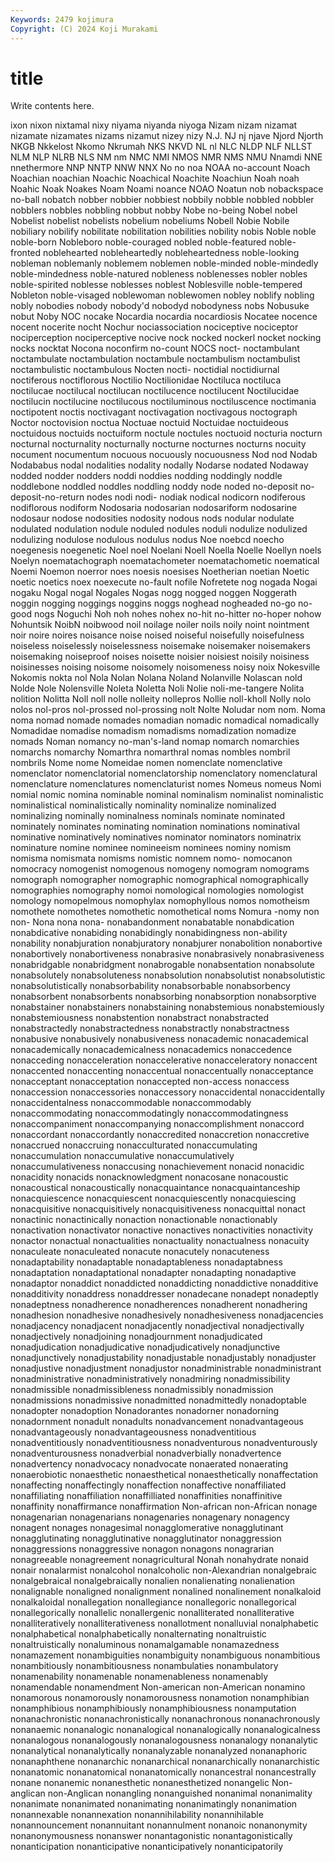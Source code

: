 ```yaml
---
Keywords: 2479 kojimura
Copyright: (C) 2024 Koji Murakami
---
```


# title

Write contents here.



ixon nixon nixtamal nixy niyama niyanda niyoga Nizam nizam
nizamat nizamate nizamates nizams nizamut nizey nizy N.J. NJ nj
njave Njord Njorth NKGB Nkkelost Nkomo Nkrumah NKS NKVD NL
nl NLC NLDP NLF NLLST NLM NLP NLRB NLS NM
nm NMC NMI NMOS NMR NMS NMU Nnamdi NNE nnethermore
NNP NNTP NNW NNX No no noa NOAA no-account Noach
Noachian noachian Noachic Noachical Noachite Noachiun Noah noah Noahic Noak
Noakes Noam Noami noance NOAO Noatun nob nobackspace no-ball nobatch
nobber nobbier nobbiest nobbily nobble nobbled nobbler nobblers nobbles nobbling
nobbut nobby Nobe no-being Nobel nobel Nobelist nobelist nobelists nobelium
nobeliums Nobell Nobie Nobile nobiliary nobilify nobilitate nobilitation nobilities nobility
nobis Noble noble noble-born Nobleboro noble-couraged nobled noble-featured noble-fronted noblehearted
nobleheartedly nobleheartedness noble-looking nobleman noblemanly noblemem noblemen noble-minded noble-mindedly noble-mindedness
noble-natured nobleness noblenesses nobler nobles noble-spirited noblesse noblesses noblest Noblesville
noble-tempered Nobleton noble-visaged noblewoman noblewomen nobley noblify nobling nobly nobodies
nobody nobody'd nobodyd nobodyness nobs Nobusuke nobut Noby NOC nocake
Nocardia nocardia nocardiosis Nocatee nocence nocent nocerite nocht Nochur nociassociation
nociceptive nociceptor nociperception nociperceptive nocive nock nocked nockerl nocket nocking
nocks nocktat Nocona noconfirm no-count NOCS noct- noctambulant noctambulate noctambulation
noctambule noctambulism noctambulist noctambulistic noctambulous Nocten nocti- noctidial noctidiurnal noctiferous
noctiflorous Noctilio Noctilionidae Noctiluca noctiluca noctilucae noctilucal noctilucan noctilucence noctilucent
Noctilucidae noctilucin noctilucine noctilucous noctiluminous noctiluscence noctimania noctipotent noctis noctivagant
noctivagation noctivagous noctograph Noctor noctovision noctua Noctuae noctuid Noctuidae noctuideous
noctuidous noctuids noctuiform noctule noctules noctuoid nocturia nocturn nocturnal nocturnality
nocturnally nocturne nocturnes nocturns nocuity nocument nocumentum nocuous nocuously nocuousness
Nod nod Nodab Nodababus nodal nodalities nodality nodally Nodarse nodated
Nodaway nodded nodder nodders noddi noddies nodding noddingly noddle noddlebone
noddled noddles noddling noddy node noded no-deposit no-deposit-no-return nodes nodi
nodi- nodiak nodical nodicorn nodiferous nodiflorous nodiform Nodosaria nodosarian nodosariform
nodosarine nodosaur nodose nodosities nodosity nodous nods nodular nodulate nodulated
nodulation nodule noduled nodules noduli nodulize nodulized nodulizing nodulose nodulous
nodulus nodus Noe noebcd noecho noegenesis noegenetic Noel noel Noelani
Noell Noella Noelle Noellyn noels Noelyn noematachograph noematachometer noematachometic noematical
Noemi Noemon noerror noes noesis noesises Noetherian noetian Noetic noetic
noetics noex noexecute no-fault nofile Nofretete nog nogada Nogai nogaku
Nogal nogal Nogales Nogas nogg nogged noggen Noggerath noggin nogging
noggings noggins noggs noghead nogheaded no-go no-good nogs Noguchi Noh
noh nohes nohex no-hit no-hitter no-hoper nohow Nohuntsik NoibN noibwood
noil noilage noiler noils noily noint nointment noir noire noires
noisance noise noised noiseful noisefully noisefulness noiseless noiselessly noiselessness noisemake
noisemaker noisemakers noisemaking noiseproof noises noisette noisier noisiest noisily noisiness
noisinesses noising noisome noisomely noisomeness noisy noix Nokesville Nokomis nokta
nol Nola Nolan Nolana Noland Nolanville Nolascan nold Nolde Nole
Nolensville Noleta Noletta Noli Nolie noli-me-tangere Nolita nolition Nolitta Noll
noll nolle nolleity nollepros Nollie noll-kholl Nolly nolo nolos nol-pros
nol-prossed nol-prossing nolt Nolte Noludar nom nom. Noma noma nomad
nomade nomades nomadian nomadic nomadical nomadically Nomadidae nomadise nomadism nomadisms
nomadization nomadize nomads Noman nomancy no-man's-land nomap nomarch nomarchies nomarchs
nomarchy Nomarthra nomarthral nomas nombles nombril nombrils Nome nome Nomeidae
nomen nomenclate nomenclative nomenclator nomenclatorial nomenclatorship nomenclatory nomenclatural nomenclature nomenclatures
nomenclaturist nomes Nomeus nomeus Nomi nomial nomic nomina nominable nominal
nominalism nominalist nominalistic nominalistical nominalistically nominality nominalize nominalized nominalizing nominally
nominalness nominals nominate nominated nominately nominates nominating nomination nominations nominatival
nominative nominatively nominatives nominator nominators nominatrix nominature nomine nominee nomineeism
nominees nominy nomism nomisma nomismata nomisms nomistic nomnem nomo- nomocanon
nomocracy nomogenist nomogenous nomogeny nomogram nomograms nomograph nomographer nomographic nomographical
nomographically nomographies nomography nomoi nomological nomologies nomologist nomology nomopelmous nomophylax
nomophyllous nomos nomotheism nomothete nomothetes nomothetic nomothetical noms Nomura -nomy
non non- Nona nona nona- nonabandonment nonabatable nonabdication nonabdicative nonabiding
nonabidingly nonabidingness non-ability nonability nonabjuration nonabjuratory nonabjurer nonabolition nonabortive nonabortively
nonabortiveness nonabrasive nonabrasively nonabrasiveness nonabridgable nonabridgment nonabrogable nonabsentation nonabsolute nonabsolutely
nonabsoluteness nonabsolution nonabsolutist nonabsolutistic nonabsolutistically nonabsorbability nonabsorbable nonabsorbency nonabsorbent nonabsorbents
nonabsorbing nonabsorption nonabsorptive nonabstainer nonabstainers nonabstaining nonabstemious nonabstemiously nonabstemiousness nonabstention
nonabstract nonabstracted nonabstractedly nonabstractedness nonabstractly nonabstractness nonabusive nonabusively nonabusiveness nonacademic
nonacademical nonacademically nonacademicalness nonacademics nonaccedence nonacceding nonacceleration nonaccelerative nonacceleratory nonaccent
nonaccented nonaccenting nonaccentual nonaccentually nonacceptance nonacceptant nonacceptation nonaccepted non-access nonaccess
nonaccession nonaccessories nonaccessory nonaccidental nonaccidentally nonaccidentalness nonaccommodable nonaccommodably nonaccommodating nonaccommodatingly
nonaccommodatingness nonaccompaniment nonaccompanying nonaccomplishment nonaccord nonaccordant nonaccordantly nonaccredited nonaccretion nonaccretive
nonaccrued nonaccruing nonacculturated nonaccumulating nonaccumulation nonaccumulative nonaccumulatively nonaccumulativeness nonaccusing nonachievement
nonacid nonacidic nonacidity nonacids nonacknowledgment nonacosane nonacoustic nonacoustical nonacoustically nonacquaintance
nonacquaintanceship nonacquiescence nonacquiescent nonacquiescently nonacquiescing nonacquisitive nonacquisitively nonacquisitiveness nonacquittal nonact
nonactinic nonactinically nonaction nonactionable nonactionably nonactivation nonactivator nonactive nonactives nonactivities
nonactivity nonactor nonactual nonactualities nonactuality nonactualness nonacuity nonaculeate nonaculeated nonacute
nonacutely nonacuteness nonadaptability nonadaptable nonadaptableness nonadaptabness nonadaptation nonadaptational nonadapter nonadapting
nonadaptive nonadaptor nonaddict nonaddicted nonaddicting nonaddictive nonadditive nonadditivity nonaddress nonaddresser
nonadecane nonadept nonadeptly nonadeptness nonadherence nonadherences nonadherent nonadhering nonadhesion nonadhesive
nonadhesively nonadhesiveness nonadjacencies nonadjacency nonadjacent nonadjacently nonadjectival nonadjectivally nonadjectively nonadjoining
nonadjournment nonadjudicated nonadjudication nonadjudicative nonadjudicatively nonadjunctive nonadjunctively nonadjustability nonadjustable nonadjustably
nonadjuster nonadjustive nonadjustment nonadjustor nonadministrable nonadministrant nonadministrative nonadministratively nonadmiring nonadmissibility
nonadmissible nonadmissibleness nonadmissibly nonadmission nonadmissions nonadmissive nonadmitted nonadmittedly nonadoptable nonadopter
nonadoption Nonadorantes nonadorner nonadorning nonadornment nonadult nonadults nonadvancement nonadvantageous nonadvantageously
nonadvantageousness nonadventitious nonadventitiously nonadventitiousness nonadventurous nonadventurously nonadventurousness nonadverbial nonadverbially nonadvertence
nonadvertency nonadvocacy nonadvocate nonaerated nonaerating nonaerobiotic nonaesthetic nonaesthetical nonaesthetically nonaffectation
nonaffecting nonaffectingly nonaffection nonaffective nonaffiliated nonaffiliating nonaffiliation nonaffilliated nonaffinities nonaffinitive
nonaffinity nonaffirmance nonaffirmation Non-african non-African nonage nonagenarian nonagenarians nonagenaries nonagenary
nonagency nonagent nonages nonagesimal nonagglomerative nonagglutinant nonagglutinating nonagglutinative nonagglutinator nonaggression
nonaggressions nonaggressive nonagon nonagons nonagrarian nonagreeable nonagreement nonagricultural Nonah nonahydrate
nonaid nonair nonalarmist nonalcohol nonalcoholic non-Alexandrian nonalgebraic nonalgebraical nonalgebraically nonalien
nonalienating nonalienation nonalignable nonaligned nonalignment nonalined nonalinement nonalkaloid nonalkaloidal nonallegation
nonallegiance nonallegoric nonallegorical nonallegorically nonallelic nonallergenic nonalliterated nonalliterative nonalliteratively nonalliterativeness
nonallotment nonalluvial nonalphabetic nonalphabetical nonalphabetically nonalternating nonaltruistic nonaltruistically nonaluminous nonamalgamable
nonamazedness nonamazement nonambiguities nonambiguity nonambiguous nonambitious nonambitiously nonambitiousness nonambulaties nonambulatory
nonamenability nonamenable nonamenableness nonamenably nonamendable nonamendment Non-american non-American nonamino nonamorous
nonamorously nonamorousness nonamotion nonamphibian nonamphibious nonamphibiously nonamphibiousness nonamputation nonanachronistic nonanachronistically
nonanachronous nonanachronously nonanaemic nonanalogic nonanalogical nonanalogically nonanalogicalness nonanalogous nonanalogously nonanalogousness
nonanalogy nonanalytic nonanalytical nonanalytically nonanalyzable nonanalyzed nonanaphoric nonanaphthene nonanarchic nonanarchical
nonanarchically nonanarchistic nonanatomic nonanatomical nonanatomically nonancestral nonancestrally nonane nonanemic nonanesthetic
nonanesthetized nonangelic Non-anglican non-Anglican nonangling nonanguished nonanimal nonanimality nonanimate nonanimated
nonanimating nonanimatingly nonanimation nonannexable nonannexation nonannihilability nonannihilable nonannouncement nonannuitant nonannulment
nonanoic nonanonymity nonanonymousness nonanswer nonantagonistic nonantagonistically nonanticipation nonanticipative nonanticipatively nonanticipatorily
